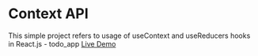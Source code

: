 # Context API

This simple project refers to usage of useContext and useReducers hooks in React.js - todo_app
[Live Demo](https://contextapi-todo.netlify.app/)

